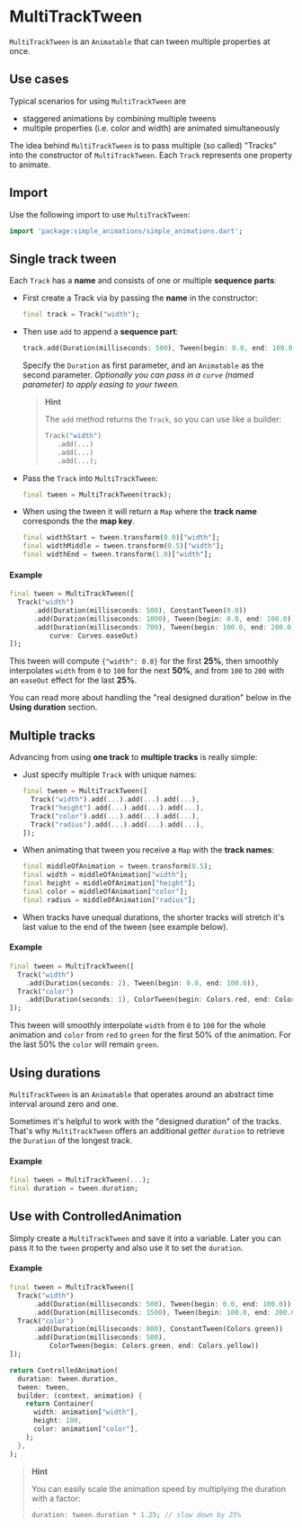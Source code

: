 # MultiTrackTween

`MultiTrackTween` is an `Animatable` that can tween multiple properties at once.

## Use cases

Typical scenarios for using `MultiTrackTween` are

- staggered animations by combining multiple tweens
- multiple properties (i.e. color and width) are animated simultaneously

The idea behind `MultiTrackTween` is to pass multiple (so called) "Tracks"
into the constructor of `MultiTrackTween`. Each `Track` represents one
property to animate.

## Import

Use the following import to use `MultiTrackTween`:
```dart
import 'package:simple_animations/simple_animations.dart';
```




## Single track tween

Each `Track` has a **name** and consists of one or multiple **sequence parts**:

- First create a Track via by passing the **name** in the constructor:
    ```dart
    final track = Track("width");
    ```
- Then use `add` to append a **sequence part**:
    ```dart
    track.add(Duration(milliseconds: 500), Tween(begin: 0.0, end: 100.0));
    ```
    Specify the `Duration` as first parameter, and an `Animatable` as the
    second parameter. *Optionally you can pass in a `curve` (named parameter)
    to apply easing to your tween.*
    
    > **Hint**
    >
    > The `add` method returns the `Track`, so you can use like a builder:
    >
    > ```dart
    > Track("width")
    >    .add(...)
    >    .add(...)
    >    .add(...);
    > ``` 

- Pass the `Track` into `MultiTrackTween`:
    ```dart
    final tween = MultiTrackTween(track);
    ```

- When using the tween it will return a `Map` where the **track name**
corresponds the the **map key**.
    ```dart
    final widthStart = tween.transform(0.0)["width"];
    final widthMiddle = tween.transform(0.5)["width"];
    final widthEnd = tween.transform(1.0)["width"];
    ```


#### Example

```dart
final tween = MultiTrackTween([
  Track("width")
      .add(Duration(milliseconds: 500), ConstantTween(0.0))
      .add(Duration(milliseconds: 1000), Tween(begin: 0.0, end: 100.0))
      .add(Duration(milliseconds: 700), Tween(begin: 100.0, end: 200.0),
          curve: Curves.easeOut)
]);
```
This tween will compute `{"width": 0.0}` for the first **25%**, then smoothly
interpolates `width` from `0` to `100` for the next **50%**, and from `100` 
to `200` with an `easeOut` effect for the last **25%**. 

You can read more about handling the "real designed duration" below in 
the **Using duration** section.



## Multiple tracks

Advancing from using **one track** to **multiple tracks** is really simple:

- Just specify multiple `Track` with unique names:
    ```dart
    final tween = MultiTrackTween([
      Track("width").add(...).add(...).add(...),
      Track("height").add(...).add(...).add(...),
      Track("color").add(...).add(...).add(...),
      Track("radius").add(...).add(...).add(...),
    ]);
    ```
    
- When animating that tween you receive a `Map` with the **track names**:
    ```dart
    final middleOfAnimation = tween.transform(0.5);
    final width = middleOfAnimation["width"];
    final height = middleOfAnimation["height"];
    final color = middleOfAnimation["color"];
    final radius = middleOfAnimation["radius"];
    ```

- When tracks have unequal durations, the shorter tracks will stretch 
it's last value to the end of the tween (see example below).

#### Example

```dart
final tween = MultiTrackTween([
  Track("width")
    .add(Duration(seconds: 2), Tween(begin: 0.0, end: 100.0)),
  Track("color")
    .add(Duration(seconds: 1), ColorTween(begin: Colors.red, end: Colors.green))
]);
```
This tween will smoothly interpolate `width` from `0` to `100` for the
whole animation and `color` from `red` to `green` for the first 50%
of the animation. For the last 50% the `color` will remain `green`. 




## Using durations

`MultiTrackTween` is an `Animatable` that operates around an abstract
time interval around zero and one.

Sometimes it's helpful to work with the "designed duration" of the tracks.
That's why `MultiTrackTween` offers an additional *getter* `duration` to
retrieve the `Duration` of the longest track.

#### Example

```dart
final tween = MultiTrackTween(...);
final duration = tween.duration;
```




## Use with ControlledAnimation

Simply create a `MultiTrackTween` and save it into a variable. Later you can
pass it to the `tween` property and also use it to set the `duration`.

#### Example

```dart
final tween = MultiTrackTween([
  Track("width")
      .add(Duration(milliseconds: 500), Tween(begin: 0.0, end: 100.0))
      .add(Duration(milliseconds: 1500), Tween(begin: 100.0, end: 200.0)),
  Track("color")
      .add(Duration(milliseconds: 800), ConstantTween(Colors.green))
      .add(Duration(milliseconds: 500),
          ColorTween(begin: Colors.green, end: Colors.yellow))
]);

return ControlledAnimation(
  duration: tween.duration,
  tween: tween,
  builder: (context, animation) {
    return Container(
      width: animation["width"],
      height: 100,
      color: animation["color"],
    );
  },
);
``` 

> **Hint**
>
> You can easily scale the animation speed by multiplying the duration with a factor:
>
> ```dart
> duration: tween.duration * 1.25; // slow down by 25%
> ```
